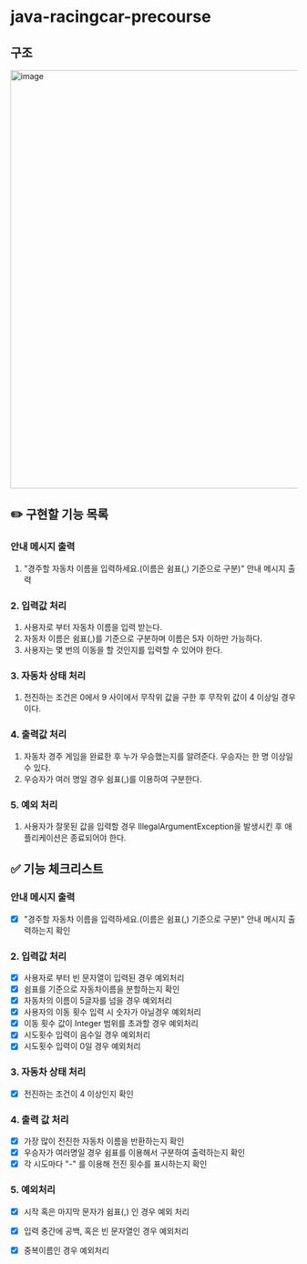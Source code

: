 # java-racingcar-precourse

## 구조

<img width="735" alt="image" src="https://github.com/user-attachments/assets/a1391e6d-47f6-4965-a035-fd066a41f0c2">




## ✏️ 구현할 기능 목록
### 안내 메시지 출력 
1. "경주할 자동차 이름을 입력하세요.(이름은 쉼표(,) 기준으로 구분)" 안내 메시지 출력
### 2. 입력값 처리  
1. 사용자로 부터 자동차 이름을 입력 받는다.
2. 자동차 이름은 쉼표(,)를 기준으로 구분하며 이름은 5자 이하만 가능하다.
3. 사용자는 몇 번의 이동을 할 것인지를 입력할 수 있어야 한다.
### 3. 자동차 상태 처리
1. 전진하는 조건은 0에서 9 사이에서 무작위 값을 구한 후 무작위 값이 4 이상일 경우이다.
### 4. 출력값 처리
1. 자동차 경주 게임을 완료한 후 누가 우승했는지를 알려준다. 우승자는 한 명 이상일 수 있다.
2. 우승자가 여러 명일 경우 쉼표(,)를 이용하여 구분한다.
### 5. 예외 처리
1. 사용자가 잘못된 값을 입력할 경우 IllegalArgumentException을 발생시킨 후 애플리케이션은 종료되어야 한다.

## ✅ 기능 체크리스트
### 안내 메시지 출력 
- [x] "경주할 자동차 이름을 입력하세요.(이름은 쉼표(,) 기준으로 구분)" 안내 메시지 출력하는지 확인

### 2. 입력값 처리  
- [x] 사용자로 부터 빈 문자열이 입력된 경우 예외처리
- [x] 쉼표를 기준으로 자동차이름을 분할하는지 확인
- [x] 자동차의 이름이 5글자를 넘을 경우 예외처리
- [x] 사용자의 이동 횟수 입력 시 숫자가 아닐경우 예외처리
- [x] 이동 횟수 값이 Integer 범위를 초과할 경우 예외처리
- [x] 시도횟수 입력이 음수일 경우 예외처리
- [x] 시도횟수 입력이 0일 경우 예외처리

### 3. 자동차 상태 처리
- [x] 전진하는 조건이 4 이상인지 확인

### 4. 출력 값 처리 
- [x] 가장 많이 전진한 자동차 이름을 반환하는지 확인
- [x] 우승자가 여러명일 경우 쉼표를 이용해서 구분하여 출력하는지 확인
- [x] 각 시도마다 "-" 를 이용해 전진 횟수를 표시하는지 확인
### 5. 예외처리
- [x] 시작 혹은 마지막 문자가 쉼표(,) 인 경우 예외 처리
- [x] 입력 중간에 공백, 혹은 빈 문자열인 경우 예외처리 
- [x] 중복이름인 경우 예외처리


